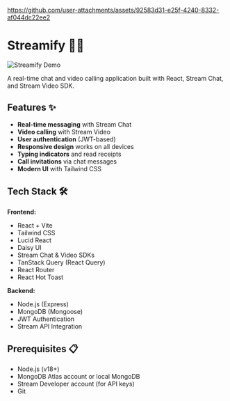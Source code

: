 

https://github.com/user-attachments/assets/92583d31-e25f-4240-8332-af044dc22ee2

# Streamify 💬🎥

![Streamify Demo](demo.gif) <!-- Add a demo GIF if available -->

A real-time chat and video calling application built with React, Stream Chat, and Stream Video SDK.

## Features ✨

- **Real-time messaging** with Stream Chat
- **Video calling** with Stream Video
- **User authentication** (JWT-based)
- **Responsive design** works on all devices
- **Typing indicators** and read receipts
- **Call invitations** via chat messages
- **Modern UI** with Tailwind CSS

## Tech Stack 🛠️

**Frontend:**
- React + Vite
- Tailwind CSS
- Lucid React
- Daisy UI
- Stream Chat & Video SDKs
- TanStack Query (React Query)
- React Router
- React Hot Toast

**Backend:**
- Node.js (Express)
- MongoDB (Mongoose)
- JWT Authentication
- Stream API Integration

## Prerequisites 📋

- Node.js (v18+)
- MongoDB Atlas account or local MongoDB
- Stream Developer account (for API keys)
- Git
